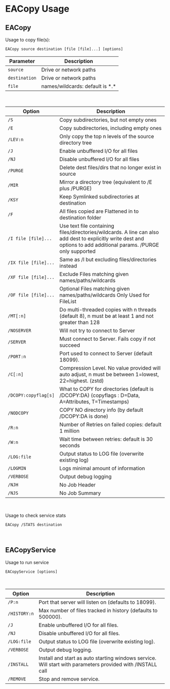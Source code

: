 # EACopy Usage

## EACopy

Usage to copy file(s):
```
EACopy source destination [file [file]...] [options]
```

Parameter | Description
--- | ---
```source ``` | Drive or network paths
```destination``` | Drive or network paths  
```file``` | names/wildcards: default is \*.*  
<br>

Option | Description
--- | ---
```/S``` | Copy subdirectories, but not empty ones  
```/E``` | Copy subdirectories, including empty ones  
```/LEV:n``` | Only copy the top n levels of the source directory tree  
```/J``` | Enable unbuffered I/O for all files  
```/NJ``` | Disable unbuffered I/O for all files  
```/PURGE``` | Delete dest files/dirs that no longer exist in source  
```/MIR``` | Mirror a directory tree (equivalent to /E plus /PURGE)  
```/KSY``` | Keep Symlinked subdirectories at destination  
```/F``` | All files copied are Flattened in to destination folder  
```/I file [file]...``` | Use text file containing files/directories/wildcards. A line can also add dest to explicitly write dest and options to add additional params. /PURGE only supported  
```/IX file [file]...``` | Same as /I but excluding files/directories instead
```/XF file [file]...``` | Exclude Files matching given names/paths/wildcards  
```/OF file [file]...``` | Optional Files matching given names/paths/wildcards  Only Used for FileList
```/MT[:n]``` | Do multi-threaded copies with n threads (default 8), n must be at least 1 and not greater than 128  
```/NOSERVER``` | Will not try to connect to Server  
```/SERVER``` | Must connect to Server. Fails copy if not succeed
```/PORT:n``` | Port used to connect to Server (default 18099).
```/C[:n]``` | Compression Level. No value provided will auto adjust, n must be between 1=lowest, 22=highest. (zstd) 
```/DCOPY:copyflag[s]``` | What to COPY for directories (default is /DCOPY:DA) (copyflags : D=Data, A=Attributes, T=Timestamps)  
```/NODCOPY``` | COPY NO directory info (by default /DCOPY:DA is done)  
```/R:n``` | Number of Retries on failed copies: default 1 million  
```/W:n``` | Wait time between retries: default is 30 seconds  
```/LOG:file``` | Output status to LOG file (overwrite existing log)  
```/LOGMIN``` | Logs minimal amount of information  
```/VERBOSE``` | Output debug logging  
```/NJH``` | No Job Header  
```/NJS``` | No Job Summary
<br>

Usage to check service stats
```
EACopy /STATS destination
```  
<br>

## EACopyService

Usage to run service
 ```
 EACopyService [options]
 ```
 <br>
 
Option | Description
--- | ---
 ```/P:n ``` | Port that server will listen on (defaults to 18099).
```/HISTORY:n``` | Max number of files tracked in history (defaults to 500000).
```/J``` | Enable unbuffered I/O for all files.
```/NJ``` | Disable unbuffered I/O for all files.
```/LOG:file``` | Output status to LOG file (overwrite existing log).
```/VERBOSE``` | Output debug logging.
```/INSTALL``` | Install and start as auto starting windows service. Will start with parameters provided with /INSTALL call
```/REMOVE``` | Stop and remove service.
